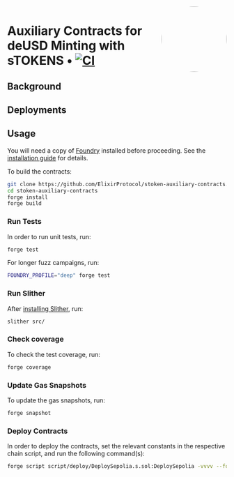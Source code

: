 <img align="right" width="150" height="150" top="100" style="border-radius:99%" src="https://i.imgur.com/H5aZQMA.jpg">

# Auxiliary Contracts for deUSD Minting with sTOKENS • [![CI](https://github.com/ElixirProtocol/stoken-auxiliary-contracts/actions/workflows/test.yml/badge.svg)](https://github.com/ElixirProtocol/stoken-auxiliary-contracts/actions/workflows/test.yml)

## Background

## Deployments

## Usage

You will need a copy of [Foundry](https://github.com/foundry-rs/foundry) installed before proceeding. See the [installation guide](https://github.com/foundry-rs/foundry#installation) for details.

To build the contracts:

```sh
git clone https://github.com/ElixirProtocol/stoken-auxiliary-contracts.git
cd stoken-auxiliary-contracts
forge install
forge build
```

### Run Tests

In order to run unit tests, run:

```sh
forge test
```

For longer fuzz campaigns, run:

```sh
FOUNDRY_PROFILE="deep" forge test
```

### Run Slither

After [installing Slither](https://github.com/crytic/slither#how-to-install), run:

```sh
slither src/
```

### Check coverage

To check the test coverage, run:

```sh
forge coverage
```

### Update Gas Snapshots

To update the gas snapshots, run:

```sh
forge snapshot
```

### Deploy Contracts

In order to deploy the contracts, set the relevant constants in the respective chain script, and run the following command(s):

```sh
forge script script/deploy/DeploySepolia.s.sol:DeploySepolia -vvvv --fork-url RPC --broadcast --slow
```
